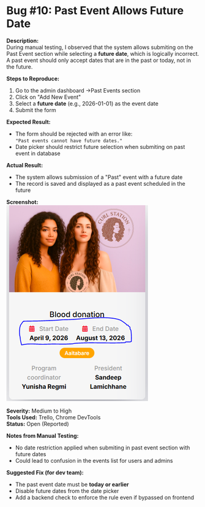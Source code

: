 # Bug #10: Past Event Allows Future Date

**Description:**  
During manual testing, I observed that the system allows submiting on the Past Event section while selecting a **future date**, which is logically incorrect. A past event should only accept dates that are in the past or today, not in the future.

**Steps to Reproduce:**  
1. Go to the admin dashboard →Past Events section  
2. Click on "Add New Event"  
3. Select a **future date** (e.g., 2026-01-01) as the event date  
4. Submit the form

**Expected Result:**  
- The form should be rejected with an error like:  
  `"Past events cannot have future dates."`  
- Date picker should restrict future selection when submiting on past event in database

**Actual Result:**  
- The system allows submission of a "Past" event with a future date  
- The record is saved and displayed as a past event scheduled in the future

**Screenshot:**  
![Bug Screenshot](<./bugScreenshots/pastevent.PNG>)

**Severity:** Medium to High  
**Tools Used:** Trello, Chrome DevTools  
**Status:** Open (Reported)

**Notes from Manual Testing:**  
- No date restriction applied when submiting in past event section with future dates 
- Could lead to confusion in the events list for users and admins

**Suggested Fix (for dev team):**  
- The past event date must be **today or earlier**  
- Disable future dates from the date picker
- Add a backend check to enforce the rule even if bypassed on frontend
